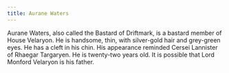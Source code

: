 ```yaml
---
title: Aurane Waters
---
```


Aurane Waters, also called the Bastard of Driftmark, is a bastard member of House Velaryon. He is handsome, thin, with silver-gold hair and grey-green eyes. He has a cleft in his chin. His appearance reminded Cersei Lannister of Rhaegar Targaryen. He is twenty-two years old. It is possible that Lord Monford Velaryon is his father.



